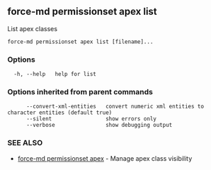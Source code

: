 ## force-md permissionset apex list

List apex classes

```
force-md permissionset apex list [filename]...
```

### Options

```
  -h, --help   help for list
```

### Options inherited from parent commands

```
      --convert-xml-entities   convert numeric xml entities to character entities (default true)
      --silent                 show errors only
      --verbose                show debugging output
```

### SEE ALSO

* [force-md permissionset apex](force-md_permissionset_apex.md)	 - Manage apex class visibility


